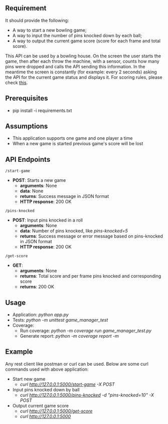 ## Requirement
It should provide the following:
* A way to start a new bowling game;
* A way to input the number of pins knocked down by each ball;
* A way to output the current game score (score for each frame and total score).

This API can be used by a bowling house. On the screen the user starts the game, then after each throw the machine, with a sensor, counts how many pins were dropped and calls the API sending this information. In the meantime the screen is constantly (for example: every 2 seconds) asking the API for the current game status and displays it. For scoring rules, please check [this](https://en.wikipedia.org/wiki/Ten-pin_bowling).

## Prerequisites
* pip install -i requirements.txt

## Assumptions
* This application supports one game and one player a time
* When a new game is started previous game's score will be lost

## API Endpoints
`/start-game`
- **POST**: Starts a new game
    - **arguments**: None
    - **data**: None
    - **returns**: Success message in JSON format
    - **HTTP response**: 200 OK

`/pins-knocked`
- **POST**: Input pins knocked in a roll
  - **arguments**: None
  - **data**: Number of pins knocked, like *pins-knocked=5*
  - **returns**: Success message or error message based on pins-knocked in JSON format
  - **HTTP response**: 200 OK

`/get-score`
- **GET**:
  - **arguments**: None
  - **returns**: Total score and per frame pins knocked and corresponding score
  - **returns**: 200 OK

## Usage
* Application: *python app.py*
* Tests: *python -m unittest game_manager_test*
* Coverage:
    * Run coverage: *python -m coverage run game_manager_test.py*
    * Generate report: *python -m coverage report -m*

## Example
Any rest client like postman or curl can be used. Below are some curl commands used with above application:
* Start new game
  * *curl http://127.0.0.1:5000/start-game -X POST*
* Input pins knocked down by ball
  * *curl http://127.0.0.1:5000/pins-knocked -d "pins-knocked=10" -X POST*
* Output current game score
  * *curl http://127.0.0.1:5000/get-score*
  * *curl http://127.0.0.1:5000*

